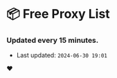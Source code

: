 # :package: Free Proxy List
### Updated every 15 minutes.

- Last updated: `2024-06-30 19:01`

:heart:
